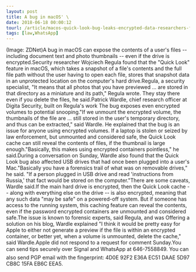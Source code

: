 ```yaml
---
layout: post
title: A bug in macOS' \
date: 2018-06-18 00:00:12
tourl: /article/macos-quick-look-bug-leaks-encrypted-data-researchers-find/
tags: [law,WhatsApp]
---
```

(Image: ZDNet)A bug in macOS can expose the contents of a user's files -- including document text and photo thumbnails -- even if the drive is encrypted.Security researcher Wojciech Regula found that the "Quick Look" feature in macOS, which takes a snapshot of a file's contents and the full file path without the user having to open each file, stores that snapshot data in an unprotected location on the computer's hard drive.Regula, a security specialist, "It means that all photos that you have previewed ... are stored in that directory as a miniature and its path," Regula wrote. They stay there even if you delete the files, he said.Patrick Wardle, chief research officer at Digita Security, built on Regula's work The bug exposes even encrypted volumes to potential snooping."If we unmount the encrypted volume, the thumbnails of the file are ... still stored in the user's temporary directory, and thus can be extracted," said Wardle. He explained that the bug is an issue for anyone using encrypted volumes. If a laptop is stolen or seized by law enforcement, but unmounted and considered safe, the Quick Look cache can still reveal the contents of files, if the thumbnail is large enough."Basically, this makes using encrypted containers pointless," he said.During a conversation on Sunday, Wardle also found that the Quick Look bug also affected USB drives that had once been plugged into a user's Mac."Basically you have a forensics trail of what was on removable drives," he said. "If a person plugged in USB drive and read 'instructions from Russia,' that fact would be stored on the computer."There are some caveats, Wardle said.If the main hard drive is encrypted, then the Quick Look cache -- along with everything else on the drive -- is also encrypted, meaning that any such data "may be safe" on a powered-off system. But if someone has access to the running system, this caching feature can reveal the contents, even if the password encrypted containers are unmounted and considered safe.The issue is known to forensic experts, said Regula, and was Offering a solution on his blog, Wardle explained "I think it would be pretty easy for Apple to either not generate a preview if the file is within an encrypted container, or better yet, when a volume is unmounted, delete the cache," said Wardle.Apple did not respond to a request for comment Sunday.You can send tips securely over Signal and WhatsApp at 646-7558849. You can also send PGP email with the fingerprint: 4D0E 92F2 E36A EC51 DAAE 5D97 CB8C 15FA EB6C EEA5.